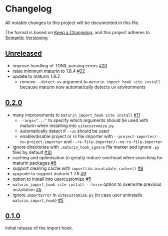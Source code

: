 # Changelog

All notable changes to this project will be documented in this file.

The format is based on [Keep a Changelog](https://keepachangelog.com/en/1.0.0/),
and this project adheres to [Semantic Versioning](https://semver.org/spec/v2.0.0.html)

## [Unreleased]

- improve handling of TOML parsing errors [#20](https://github.com/PyO3/maturin-import-hook/pull/20)
- raise minimum maturin to 1.8.4 [#22](https://github.com/PyO3/maturin-import-hook/pull/22)
- update to maturin 1.8.2
    - remove `--detect-uv` argument to `maturin_import_hook site install` because maturin now automatically detects uv
    environments

## [0.2.0]

- many improvements to `maturin_import_hook site install` [#11](https://github.com/PyO3/maturin-import-hook/pull/11)
    - `--args="..."` to specify which arguments should be used with maturin when installing into `sitecustomize.py`
    - automatically detect if `--uv` should be used
    - enable/disable project or rs file importer with
      `--project-importer/--no-project-importer` and `--rs-file-importer/--no-rs-file-importer`
- ignore directories with `.maturin_hook_ignore` file marker and ignore `.py` files by default [#10](https://github.com/PyO3/maturin-import-hook/pull/10)
- caching and optimisation to greatly reduce overhead when searching for maturin packages [#8](https://github.com/PyO3/maturin-import-hook/pull/8)
- support clearing cache with `importlib.invalidate_caches()` [#8](https://github.com/PyO3/maturin-import-hook/pull/8)
- upgrade to support maturin 1.7.8 [#9](https://github.com/PyO3/maturin-import-hook/pull/9)
- option to install into usercustomize [#5](https://github.com/PyO3/maturin-import-hook/pull/5)
- `maturin_import_hook site install --force` option to overwrite previous installation [#5](https://github.com/PyO3/maturin-import-hook/pull/5)
- ignore `ImportError` in `sitecustomize.py` (in case user uninstalls `maturin_import_hook`) [#5](https://github.com/PyO3/maturin-import-hook/pull/5)

## [0.1.0]

Initial release of the import hook.

[Unreleased]: https://github.com/pyo3/maturin-import-hook/compare/v0.2.0...HEAD
[0.2.0]: https://github.com/pyo3/maturin-import-hook/compare/v0.1.0...v0.2.0
[0.1.0]: https://github.com/pyo3/maturin-import-hook/compare/c2689735a61a322998f7304a113b7c74b8108ab3...v0.1.0
